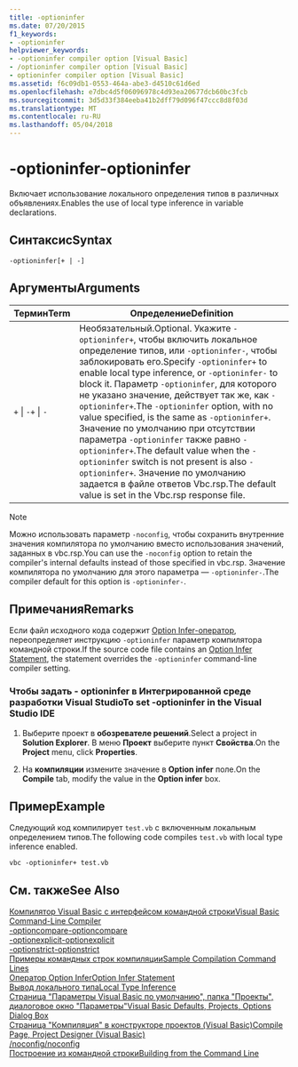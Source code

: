 ```yaml
---
title: -optioninfer
ms.date: 07/20/2015
f1_keywords:
- -optioninfer
helpviewer_keywords:
- -optioninfer compiler option [Visual Basic]
- /optioninfer compiler option [Visual Basic]
- optioninfer compiler option [Visual Basic]
ms.assetid: f6c09db1-0553-464a-abe3-d4510c61d6ed
ms.openlocfilehash: e7dbc4d5f06096978c4d93ea20677dcb60bc3fcb
ms.sourcegitcommit: 3d5d33f384eeba41b2dff79d096f47ccc8d8f03d
ms.translationtype: MT
ms.contentlocale: ru-RU
ms.lasthandoff: 05/04/2018
---
```

# <a name="-optioninfer"></a><span data-ttu-id="94041-102">-optioninfer</span><span class="sxs-lookup"><span data-stu-id="94041-102">-optioninfer</span></span>
<span data-ttu-id="94041-103">Включает использование локального определения типов в различных объявлениях.</span><span class="sxs-lookup"><span data-stu-id="94041-103">Enables the use of local type inference in variable declarations.</span></span>  
  
## <a name="syntax"></a><span data-ttu-id="94041-104">Синтаксис</span><span class="sxs-lookup"><span data-stu-id="94041-104">Syntax</span></span>  
  
```  
-optioninfer[+ | -]  
```  
  
## <a name="arguments"></a><span data-ttu-id="94041-105">Аргументы</span><span class="sxs-lookup"><span data-stu-id="94041-105">Arguments</span></span>  
  
|<span data-ttu-id="94041-106">Термин</span><span class="sxs-lookup"><span data-stu-id="94041-106">Term</span></span>|<span data-ttu-id="94041-107">Определение</span><span class="sxs-lookup"><span data-stu-id="94041-107">Definition</span></span>|  
|---|---|  
|<span data-ttu-id="94041-108">`+` &#124; `-`</span><span class="sxs-lookup"><span data-stu-id="94041-108">`+` &#124; `-`</span></span>|<span data-ttu-id="94041-109">Необязательный.</span><span class="sxs-lookup"><span data-stu-id="94041-109">Optional.</span></span> <span data-ttu-id="94041-110">Укажите `-optioninfer+`, чтобы включить локальное определение типов, или `-optioninfer-`, чтобы заблокировать его.</span><span class="sxs-lookup"><span data-stu-id="94041-110">Specify `-optioninfer+` to enable local type inference, or `-optioninfer-` to block it.</span></span> <span data-ttu-id="94041-111">Параметр `-optioninfer`, для которого не указано значение, действует так же, как `-optioninfer+`.</span><span class="sxs-lookup"><span data-stu-id="94041-111">The `-optioninfer` option, with no value specified, is the same as `-optioninfer+`.</span></span> <span data-ttu-id="94041-112">Значение по умолчанию при отсутствии параметра `-optioninfer` также равно `-optioninfer+`.</span><span class="sxs-lookup"><span data-stu-id="94041-112">The default value when the `-optioninfer` switch is not present is also `-optioninfer+`.</span></span> <span data-ttu-id="94041-113">Значение по умолчанию задается в файле ответов Vbc.rsp.</span><span class="sxs-lookup"><span data-stu-id="94041-113">The default value is set in the Vbc.rsp response file.</span></span>|  
  
> [!NOTE]
>  <span data-ttu-id="94041-114">Можно использовать параметр `-noconfig`, чтобы сохранить внутренние значения компилятора по умолчанию вместо использования значений, заданных в vbc.rsp.</span><span class="sxs-lookup"><span data-stu-id="94041-114">You can use the `-noconfig` option to retain the compiler's internal defaults instead of those specified in vbc.rsp.</span></span> <span data-ttu-id="94041-115">Значение компилятора по умолчанию для этого параметра — `-optioninfer-`.</span><span class="sxs-lookup"><span data-stu-id="94041-115">The compiler default for this option is `-optioninfer-`.</span></span>  
  
## <a name="remarks"></a><span data-ttu-id="94041-116">Примечания</span><span class="sxs-lookup"><span data-stu-id="94041-116">Remarks</span></span>  
 <span data-ttu-id="94041-117">Если файл исходного кода содержит [Option Infer-оператор](../../../visual-basic/language-reference/statements/option-infer-statement.md), переопределяет инструкцию `-optioninfer` параметр компилятора командной строки.</span><span class="sxs-lookup"><span data-stu-id="94041-117">If the source code file contains an [Option Infer Statement](../../../visual-basic/language-reference/statements/option-infer-statement.md), the statement overrides the `-optioninfer` command-line compiler setting.</span></span>  
  
### <a name="to-set--optioninfer-in-the-visual-studio-ide"></a><span data-ttu-id="94041-118">Чтобы задать - optioninfer в Интегрированной среде разработки Visual Studio</span><span class="sxs-lookup"><span data-stu-id="94041-118">To set -optioninfer in the Visual Studio IDE</span></span>  
  
1.  <span data-ttu-id="94041-119">Выберите проект в **обозревателе решений**.</span><span class="sxs-lookup"><span data-stu-id="94041-119">Select a project in **Solution Explorer**.</span></span> <span data-ttu-id="94041-120">В меню **Проект** выберите пункт **Свойства**.</span><span class="sxs-lookup"><span data-stu-id="94041-120">On the **Project** menu, click **Properties**.</span></span>  
  
2.  <span data-ttu-id="94041-121">На **компиляции** измените значение в **Option infer** поле.</span><span class="sxs-lookup"><span data-stu-id="94041-121">On the **Compile** tab, modify the value in the **Option infer** box.</span></span>  
  
## <a name="example"></a><span data-ttu-id="94041-122">Пример</span><span class="sxs-lookup"><span data-stu-id="94041-122">Example</span></span>  
 <span data-ttu-id="94041-123">Следующий код компилирует `test.vb` с включенным локальным определением типов.</span><span class="sxs-lookup"><span data-stu-id="94041-123">The following code compiles `test.vb` with local type inference enabled.</span></span>  
  
```console
vbc -optioninfer+ test.vb  
```  
  
## <a name="see-also"></a><span data-ttu-id="94041-124">См. также</span><span class="sxs-lookup"><span data-stu-id="94041-124">See Also</span></span>  
 [<span data-ttu-id="94041-125">Компилятор Visual Basic с интерфейсом командной строки</span><span class="sxs-lookup"><span data-stu-id="94041-125">Visual Basic Command-Line Compiler</span></span>](../../../visual-basic/reference/command-line-compiler/index.md)  
 [<span data-ttu-id="94041-126">-optioncompare</span><span class="sxs-lookup"><span data-stu-id="94041-126">-optioncompare</span></span>](../../../visual-basic/reference/command-line-compiler/optioncompare.md)  
 [<span data-ttu-id="94041-127">-optionexplicit</span><span class="sxs-lookup"><span data-stu-id="94041-127">-optionexplicit</span></span>](../../../visual-basic/reference/command-line-compiler/optionexplicit.md)  
 [<span data-ttu-id="94041-128">-optionstrict</span><span class="sxs-lookup"><span data-stu-id="94041-128">-optionstrict</span></span>](../../../visual-basic/reference/command-line-compiler/optionstrict.md)  
 [<span data-ttu-id="94041-129">Примеры командных строк компиляции</span><span class="sxs-lookup"><span data-stu-id="94041-129">Sample Compilation Command Lines</span></span>](../../../visual-basic/reference/command-line-compiler/sample-compilation-command-lines.md)  
 [<span data-ttu-id="94041-130">Оператор Option Infer</span><span class="sxs-lookup"><span data-stu-id="94041-130">Option Infer Statement</span></span>](../../../visual-basic/language-reference/statements/option-infer-statement.md)  
 [<span data-ttu-id="94041-131">Вывод локального типа</span><span class="sxs-lookup"><span data-stu-id="94041-131">Local Type Inference</span></span>](../../../visual-basic/programming-guide/language-features/variables/local-type-inference.md)  
 [<span data-ttu-id="94041-132">Страница "Параметры Visual Basic по умолчанию", папка "Проекты", диалоговое окно "Параметры"</span><span class="sxs-lookup"><span data-stu-id="94041-132">Visual Basic Defaults, Projects, Options Dialog Box</span></span>](/visualstudio/ide/reference/visual-basic-defaults-projects-options-dialog-box)  
 [<span data-ttu-id="94041-133">Страница "Компиляция" в конструкторе проектов (Visual Basic)</span><span class="sxs-lookup"><span data-stu-id="94041-133">Compile Page, Project Designer (Visual Basic)</span></span>](/visualstudio/ide/reference/compile-page-project-designer-visual-basic)  
 [<span data-ttu-id="94041-134">/noconfig</span><span class="sxs-lookup"><span data-stu-id="94041-134">/noconfig</span></span>](../../../visual-basic/reference/command-line-compiler/noconfig.md)  
 [<span data-ttu-id="94041-135">Построение из командной строки</span><span class="sxs-lookup"><span data-stu-id="94041-135">Building from the Command Line</span></span>](../../../visual-basic/reference/command-line-compiler/building-from-the-command-line.md)
